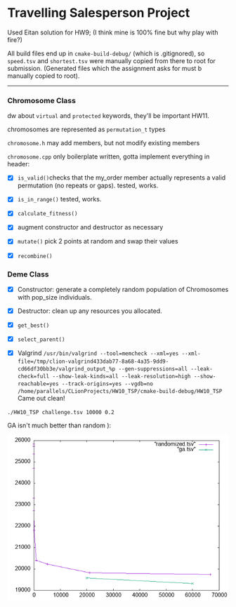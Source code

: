 # Travelling Salesperson Project

Used Eitan solution for HW9; (I think mine is 100% fine but why play with fire?)

All build files end up in `cmake-build-debug/` (which is .gitignored), so `speed.tsv` and `shortest.tsv` were manually copied from there to root for submission. (Generated files which the assignment asks for must b manually copied to root).

***

### Chromosome Class

dw about `virtual` and `protected` keywords, they'll be important HW11.

chromosomes are represented as `permutation_t` types

`chromosome.h` may add members, but not modify existing members

`chromosome.cpp` only boilerplate written, gotta implement everything in header:

- [x] `is_valid()`checks that the my_order member actually represents a valid permutation (no repeats or gaps). tested, works.
- [x] `is_in_range()` tested, works.
- [x] `calculate_fitness()` 
- [x] augment constructor and destructor as necessary
- [x] `mutate()` pick 2 points at random and swap their values
- [x] `recombine()`



### Deme Class

- [x] Constructor: generate a completely random population of Chromosomes with pop_size individuals. 
- [x] Destructor: clean up any resources you allocated.
- [x] `get_best()`
- [x] `select_parent()`





- [X] Valgrind
  `/usr/bin/valgrind --tool=memcheck --xml=yes --xml-file=/tmp/clion-valgrind433dab77-8a68-4a35-9dd9-cd66df30bb3e/valgrind_output_%p --gen-suppressions=all --leak-check=full --show-leak-kinds=all --leak-resolution=high --show-reachable=yes --track-origins=yes --vgdb=no /home/parallels/CLionProjects/HW10_TSP/cmake-build-debug/HW10_TSP`
Came out clean!


`./HW10_TSP challenge.tsv 10000 0.2`

GA isn't much better than random ):

![](comparison.gif)